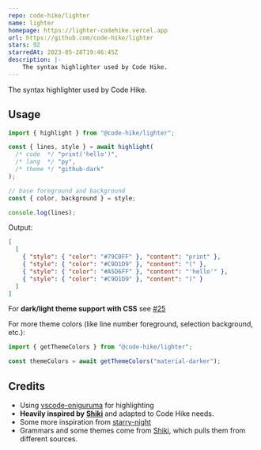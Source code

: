 ```yaml
---
repo: code-hike/lighter
name: lighter
homepage: https://lighter-codehike.vercel.app
url: https://github.com/code-hike/lighter
stars: 92
starredAt: 2023-05-28T19:46:45Z
description: |-
    The syntax highlighter used by Code Hike.
---
```


The syntax highlighter used by Code Hike.

## Usage

```js
import { highlight } from "@code-hike/lighter";

const { lines, style } = await highlight(
  /* code  */ "print('hello')",
  /* lang  */ "py",
  /* theme */ "github-dark"
);

// base foreground and background
const { color, background } = style;

console.log(lines);
```

Output:

```json
[
  [
    { "style": { "color": "#79C0FF" }, "content": "print" },
    { "style": { "color": "#C9D1D9" }, "content": "(" },
    { "style": { "color": "#A5D6FF" }, "content": "'hello'" },
    { "style": { "color": "#C9D1D9" }, "content": ")" }
  ]
]
```

For **dark/light theme support with CSS** see [#25](https://github.com/code-hike/lighter/pull/25)

For more theme colors (like line number foreground, selection background, etc.):

```js
import { getThemeColors } from "@code-hike/lighter";

const themeColors = await getThemeColors("material-darker");
```

## Credits

- Using [vscode-oniguruma](https://github.com/microsoft/vscode-oniguruma) for highlighting
- **Heavily inspired by [Shiki](https://github.com/shikijs/shiki)** and adapted to Code Hike needs.
- Some more inspiration from [starry-night](https://github.com/wooorm/starry-night)
- Grammars and some themes come from [Shiki](https://github.com/shikijs/shiki), which pulls them from different sources.

```

```

